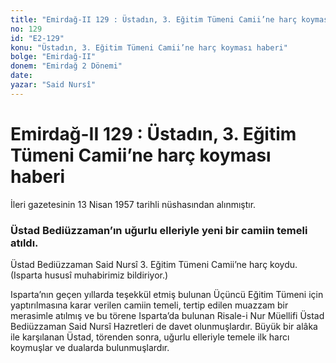 ```yaml
---
title: "Emirdağ-II 129 : Üstadın, 3. Eğitim Tümeni Camii’ne harç koyması haberi"
no: 129
id: "E2-129"
konu: "Üstadın, 3. Eğitim Tümeni Camii’ne harç koyması haberi"
bolge: "Emirdağ-II"
donem: "Emirdağ 2 Dönemi"
date: 
yazar: "Said Nursî"
---
```


# Emirdağ-II 129 : Üstadın, 3. Eğitim Tümeni Camii’ne harç koyması haberi

<p class="takdim">İleri gazetesinin 13 Nisan 1957 tarihli nüshasından alınmıştır.</p>

### Üstad Bediüzzaman’ın uğurlu elleriyle yeni bir camiin temeli atıldı.

Üstad Bediüzzaman Said Nursî 3. Eğitim Tümeni Camii’ne harç koydu. (Isparta hususî muhabirimiz bildiriyor.)

Isparta’nın geçen yıllarda teşekkül etmiş bulunan Üçüncü Eğitim Tümeni için yaptırılmasına karar verilen camiin temeli, tertip edilen muazzam bir merasimle atılmış ve bu törene Isparta’da bulunan Risale-i Nur Müellifi Üstad Bediüzzaman Said Nursî Hazretleri de davet olunmuşlardır. Büyük bir alâka ile karşılanan Üstad, törenden sonra, uğurlu elleriyle temele ilk harcı koymuşlar ve dualarda bulunmuşlardır.
